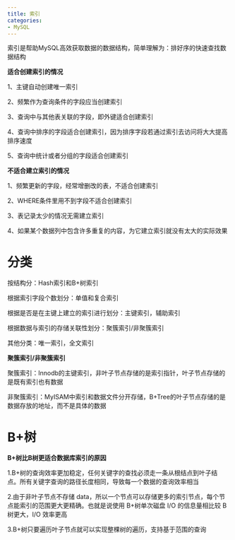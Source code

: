 ```yaml
---
title: 索引
categories: 
- MySQL
---
```


索引是帮助MySQL高效获取数据的数据结构，简单理解为：排好序的快速查找数据结构

**适合创建索引的情况**

1、主键自动创建唯一索引

2、频繁作为查询条件的字段应当创建索引

3、查询中与其他表关联的字段，即外键适合创建索引

4、查询中排序的字段适合创建索引，因为排序字段若通过索引去访问将大大提高排序速度

5、查询中统计或者分组的字段适合创建索引

**不适合建立索引的情况**

1、频繁更新的字段，经常增删改的表，不适合创建索引

2、WHERE条件里用不到字段不适合创建索引

3、表记录太少的情况无需建立索引

4、如果某个数据列中包含许多重复的内容，为它建立索引就没有太大的实际效果

# 分类

按结构分：Hash索引和B+树索引

根据索引字段个数划分：单值和复合索引

根据是否是在主键上建立的索引进行划分：主键索引，辅助索引

根据数据与索引的存储关联性划分：聚簇索引/非聚簇索引

其他分类：唯一索引，全文索引

**聚簇索引/非聚簇索引**

聚簇索引：Innodb的主键索引，非叶子节点存储的是索引指针，叶子节点存储的是既有索引也有数据

非聚簇索引：MyISAM中索引和数据文件分开存储，B+Tree的叶子节点存储的是数据存放的地址，而不是具体的数据

# B+树

**B+树比B树更适合数据库索引的原因**

1.B+树的查询效率更加稳定，任何关键字的查找必须走一条从根结点到叶子结点。所有关键字查询的路径长度相同，导致每一个数据的查询效率相当

2.由于非叶子节点不存储 data，所以一个节点可以存储更多的索引节点，每个节点能索引的范围更大更精确。也就是说使用 B+树单次磁盘 I/O 的信息量相比较 B 树更大，I/O 效率更高

3.B+树只要遍历叶子节点就可以实现整棵树的遍历，支持基于范围的查询






